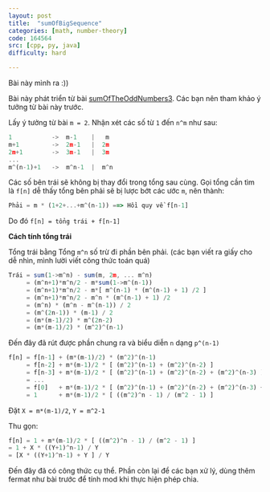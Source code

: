 ```yaml
---
layout: post
title:  "sumOfBigSequence"
categories: [math, number-theory]
code: 164564
src: [cpp, py, java]
difficulty: hard

---
```


Bài này mình ra :))

Bài này phát triển từ bài [sumOfTheOddNumbers3](https://vnspoj.github.io/code-learn/?q=sumOfTheOddNumbers3). Các bạn nên tham khảo ý tưởng từ bài này trước.

Lấy ý tưởng từ bài `m = 2`. Nhận xét các số từ `1` đến `n^m` như sau:

```js
1           ->  m-1    |   m
m+1         ->  2m-1   |  2m
2m+1        ->  3m-1   |  3m
...
m^(n-1)+1   ->  m^n-1  |  m^n
```

Các số bên trái sẽ không bị thay đổi trong tổng sau cùng. Gọi tổng cần tìm là `f[n]` dễ thấy tổng bên phải sẽ bị lược bớt các ước `m`, nên thành:

```js
Phải = m * (1+2+...+m^(n-1)) ==> Hồi quy về f[n-1]
```

Do đó `f[n] = tổng trái + f[n-1]`

**Cách tính tổng trái**

Tổng trái bằng Tổng `m^n` số trừ đi phần bên phải. (các bạn viết ra giấy cho dễ nhìn, mình lười viết công thức toán quá)

```js
Trái = sum(1->m^n) - sum(m, 2m, ... m^n)
     = (m^n+1)*m^n/2 - m*sum(1->m^(n-1))
     = (m^n+1)*m^n/2 - m*[ m^(n-1) * (m^(n-1) + 1) /2 ]
     = (m^n+1)*m^n/2 - m^n * (m^(n-1) + 1) /2
     = (m^n) * (m^n - m^(n-1)) / 2
     = (m^(2n-1)) * (m-1) / 2
     = (m*(m-1)/2) * m^(2n-2)
     = (m*(m-1)/2) * (m^2)^(n-1)
```

Đến đây đã rút được phần chung ra và biểu diễn `n` dạng `p^(n-1)`

```js
f[n] = f[n-1] + (m*(m-1)/2) * (m^2)^(n-1)
     = f[n-2] + m*(m-1)/2 * [ (m^2)^(n-1) + (m^2)^(n-2) ]
     = f[n-3] + m*(m-1)/2 * [ (m^2)^(n-1) + (m^2)^(n-2) + (m^2)^(n-3) ]
     = ...
     = f[0]   + m*(m-1)/2 * [ (m^2)^(n-1) + (m^2)^(n-2) + (m^2)^(n-3) + ... + (m^2)^0 ]
     = 1      + m*(m-1)/2 * [ ((m^2)^n - 1) / (m^2 - 1) ]
```

Đặt `X = m*(m-1)/2`, `Y = m^2-1`

Thu gọn:

```js
f[n] = 1 + m*(m-1)/2 * [ ((m^2)^n - 1) / (m^2 - 1) ]
= 1 + X * ((Y+1)^n-1) / Y
= [X * ((Y+1)^n-1) + Y ] / Y
```

Đến đây đã có công thức cụ thể. Phần còn lại để các bạn xử lý, dùng thêm fermat như bài trước để tính mod khi thực hiện phép chia.
